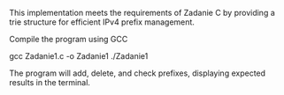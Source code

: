 
This implementation meets the requirements of Zadanie C by providing a trie structure for efficient IPv4 prefix management.

Compile the program using GCC

gcc  Zadanie1.c -o Zadanie1
./Zadanie1

The program will add, delete, and check prefixes, displaying expected results in the terminal.
